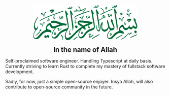 <p align="center">
  <img src="./assets/in-the-name-of-Allah.png" style="max-width: 400px; width: 65%">
</p>
<p align="center">
  <strong style="font-size: 1.3rem">In the name of Allah</strong>
</p>

Self-proclaimed software engineer. Handling Typescript at daily basis. Currently striving to learn Rust to complete my mastery of fullstack software development.

Sadly, for now, just a simple open-source enjoyer. Insya Allah, will also contribute to open-source community in the future. 
